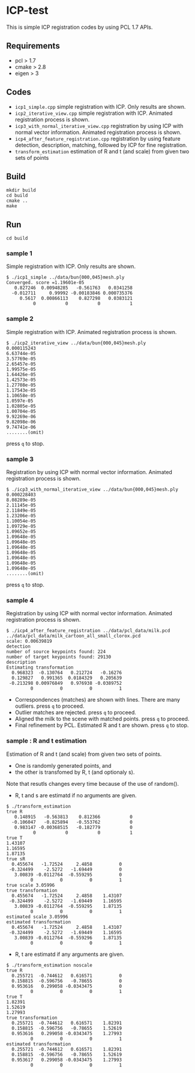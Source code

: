 ICP-test
========

This is simple ICP registration codes by using PCL 1.7 APIs.

Requirements
------------
- pcl > 1.7
- cmake > 2.8
- eigen > 3

Codes
-----
- `icp1_simple.cpp`
  simple registration with ICP. Only results are shown.
- `icp2_iterative_view.cpp`
  simple registration with ICP. Animated registration process is shown.
- `icp3_with_normal_iterative_view.cpp`
  registration by using ICP with normal vector information. Animated registration process is shown.
- `icp4_after_feature_registration.cpp`
  registration by using feature detection, description, matching, followed by ICP for fine registration.
- `transform_estimation`
  estimation of R and t (and scale) from given two sets of points

Build
-----

```
mkdir build
cd build
cmake ..
make
```

Run
----

```
cd build
```

### sample 1

Simple registration with ICP. Only results are shown.

```
$ ./icp1_simple ../data/bun{000,045}mesh.ply 
Converged. score =1.19601e-05
   0.827246  0.00948285   -0.561763   0.0341258
  -0.012711     0.99992 -0.00183846 0.000735376
     0.5617  0.00866113    0.827298   0.0383121
          0           0           0           1
```

### sample 2

Simple registration with ICP. Animated registration process is shown.

```
$ ./icp2_iterative_view ../data/bun{000,045}mesh.ply 
0.000115243
6.63744e-05
3.57769e-05
2.65457e-05
1.99575e-05
1.64426e-05
1.42573e-05
1.27708e-05
1.17543e-05
1.10658e-05
1.0597e-05
1.02805e-05
1.00704e-05
9.92269e-06
9.82098e-06
9.74741e-06
........(omit)
```
press `q` to stop.


### sample 3

Registration by using ICP with normal vector information. Animated registration process is shown.

```
$ ./icp3_with_normal_iterative_view ../data/bun{000,045}mesh.ply 
0.000228403
8.08289e-05
2.11145e-05
2.11849e-05
1.23206e-05
1.10054e-05
1.09729e-05
1.09652e-05
1.09648e-05
1.09648e-05
1.09648e-05
1.09648e-05
1.09648e-05
1.09648e-05
1.09648e-05
........(omit)
```
press `q` to stop.


### sample 4

Registration by using ICP with normal vector information. Animated registration process is shown.

```
$ ./icp4_after_feature_registration ../data/pcl_data/milk.pcd ../data/pcl_data/milk_cartoon_all_small_clorox.pcd 
scale: 0.00639819
detection
number of source keypoints found: 224
number of target keypoints found: 29130
description
Estimating transformation
  0.968323  -0.130764   0.212724   -0.16276
  0.129827   0.991365  0.0184329   0.205639
 -0.213298 0.00976849   0.976938 -0.0389752
         0          0          0          1
```

+ Correspondences (matches) are shown with lines.
  There  are many outliers.
  press `q` to proceed.
+ Outlier matches are rejected.
  press `q` to proceed.
+ Aligned the milk to the scene with matched points.
  press `q` to proceed.
+ Final refinement by PCL.
  Estimated R and t are shown.
  press `q` to stop.




### sample : R and t estimation

Estimation of R and t (and scale) from given two sets of points.
- One is randomly generated points, and 
- the other is transfomed by R, t (and optionaly s).

Note that resutls changes every time because of the use of random().


+ R, t and s are estimatd if no arguments are given.

```
$ ./transform_estimation 
true R
   0.148915   -0.563813    0.812366           0
  -0.106047   -0.825894   -0.553762           0
   0.983147 -0.00368515   -0.182779           0
          0           0           0           1
true T
1.43107
1.16595
1.87135
true sR
  0.455674   -1.72524     2.4858          0
 -0.324499    -2.5272   -1.69449          0
   3.00839 -0.0112764  -0.559295          0
         0          0          0          1
true scale 3.05996
true transformation
  0.455674   -1.72524     2.4858    1.43107
 -0.324499    -2.5272   -1.69449    1.16595
   3.00839 -0.0112764  -0.559295    1.87135
         0          0          0          1
estimated scale 3.05996
estimated transformation 
  0.455674   -1.72524     2.4858    1.43107
 -0.324499    -2.5272   -1.69449    1.16595
   3.00839 -0.0112764  -0.559296    1.87135
         0          0          0          1
```


+ R, t are estimatd if any arguments are given.

```
$ ./transform_estimation noscale
true R
  0.255721  -0.744612   0.616571          0
  0.158815  -0.596756   -0.78655          0
  0.953616   0.299058 -0.0343475          0
         0          0          0          1
true T
1.82391
1.52619
1.27993
true transformation
  0.255721  -0.744612   0.616571    1.82391
  0.158815  -0.596756   -0.78655    1.52619
  0.953616   0.299058 -0.0343475    1.27993
         0          0          0          1
estimated transformation 
  0.255721  -0.744612   0.616571    1.82391
  0.158815  -0.596756   -0.78655    1.52619
  0.953617   0.299058 -0.0343475    1.27993
         0          0          0          1
```
